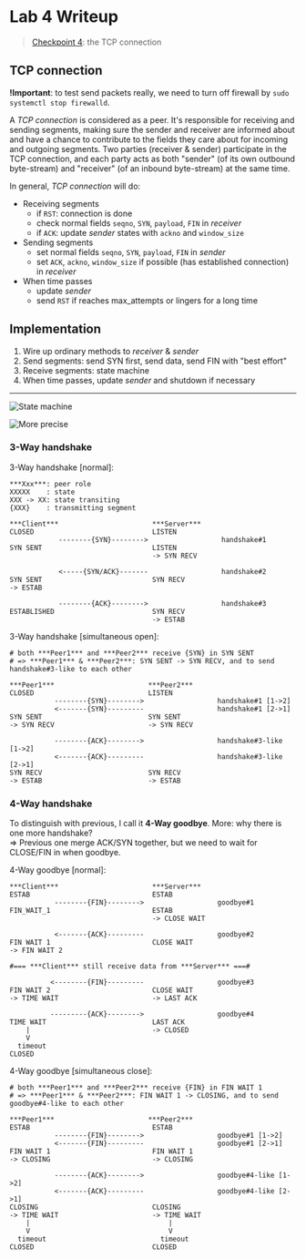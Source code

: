 # Lab 4 Writeup

> [Checkpoint 4](https://cs144.github.io/assignments/lab4.pdf):
> the TCP connection

## TCP connection

**!Important**: to test send packets really, we need to turn off firewall by
`sudo systemctl stop firewalld`.

A *TCP connection* is considered as a peer. It's responsible for receiving and
sending segments, making sure the sender and receiver are informed about and
have a chance to contribute to the fields they care about for incoming and
outgoing segments.
Two parties (receiver & sender) participate in the TCP connection, and each
party acts as both "sender" (of its own outbound byte-stream) and "receiver" (of
an inbound byte-stream) at the same time.

In general, *TCP connection* will do:
* Receiving segments
  * if `RST`: connection is done
  * check normal fields `seqno`, `SYN`, `payload`, `FIN` in *receiver*
  * if `ACK`: update *sender* states with `ackno` and `window_size`
* Sending segments
  * set normal fields `seqno`, `SYN`, `payload`, `FIN` in *sender*
  * set `ACK`, `ackno`, `window_size` if possible (has established connection)
    in *receiver*
* When time passes
  * update *sender*
  * send `RST` if reaches max_attempts or lingers for a long time

## Implementation

1. Wire up ordinary methods to *receiver* & *sender*
2. Send segments: send SYN first, send data, send FIN with "best effort"
3. Receive segments: state machine
4. When time passes, update *sender* and shutdown if necessary

---

![State machine](https://user-images.githubusercontent.com/70138429/210497471-3a873eb8-f394-4642-ad8f-e7b0dccbc08b.png)

![More precise](http://tcpipguide.com/free/diagrams/tcpfsm.png)

### 3-Way handshake

3-Way handshake [normal]:
```
***Xxx***: peer role
XXXXX    : state
XXX -> XX: state transiting
{XXX}    : transmitting segment

***Client***                       ***Server***
CLOSED                             LISTEN
            --------{SYN}-------->                  handshake#1
SYN SENT                           LISTEN
                                   -> SYN RECV

            <-----{SYN/ACK}-------                  handshake#2
SYN SENT                           SYN RECV
-> ESTAB

            --------{ACK}-------->                  handshake#3
ESTABLISHED                        SYN RECV
                                   -> ESTAB
```

3-Way handshake [simultaneous open]:
```
# both ***Peer1*** and ***Peer2*** receive {SYN} in SYN SENT
# => ***Peer1*** & ***Peer2***: SYN SENT -> SYN RECV, and to send handshake#3-like to each other

***Peer1***                       ***Peer2***
CLOSED                            LISTEN
           --------{SYN}-------->                  handshake#1 [1->2]
           <-------{SYN}---------                  handshake#1 [2->1]
SYN SENT                          SYN SENT
-> SYN RECV                       -> SYN RECV

           --------{ACK}-------->                  handshake#3-like [1->2]
           <-------{ACK}---------                  handshake#3-like [2->1]
SYN RECV                          SYN RECV
-> ESTAB                          -> ESTAB
```

### 4-Way handshake

To distinguish with previous, I call it **4-Way goodbye**.
More: why there is one more handshake?<br/>
=> Previous one merge ACK/SYN together, but we need to wait for CLOSE/FIN in 
when goodbye.

4-Way goodbye [normal]:
```
***Client***                       ***Server***
ESTAB                              ESTAB
           --------{FIN}-------->                  goodbye#1
FIN_WAIT_1                         ESTAB
                                   -> CLOSE WAIT

           <-------{ACK}---------                  goodbye#2
FIN WAIT 1                         CLOSE WAIT
-> FIN WAIT 2

#=== ***Client*** still receive data from ***Server*** ===#

          <--------{FIN}---------                  goodbye#3
FIN WAIT 2                         CLOSE WAIT
-> TIME WAIT                       -> LAST ACK

          ---------{ACK}-------->                  goodbye#4
TIME WAIT                          LAST ACK
    |                              -> CLOSED
    V
  timeout
CLOSED
```

4-Way goodbye [simultaneous close]:
```
# both ***Peer1*** and ***Peer2*** receive {FIN} in FIN WAIT 1
# => ***Peer1*** & ***Peer2***: FIN WAIT 1 -> CLOSING, and to send goodbye#4-like to each other

***Peer1***                       ***Peer2***
ESTAB                              ESTAB
           --------{FIN}-------->                  goodbye#1 [1->2]
           <-------{FIN}---------                  goodbye#1 [2->1]
FIN WAIT 1                         FIN WAIT 1
-> CLOSING                         -> CLOSING

           --------{ACK}-------->                  goodbye#4-like [1->2]
           <-------{ACK}---------                  goodbye#4-like [2->1]
CLOSING                            CLOSING
-> TIME WAIT                       -> TIME WAIT
    |                                  |
    V                                  V
  timeout                            timeout
CLOSED                             CLOSED
```
